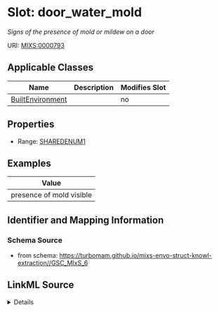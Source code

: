 # Slot: door_water_mold


_Signs of the presence of mold or mildew on a door_



URI: [MIXS:0000793](https://w3id.org/mixs/0000793)



<!-- no inheritance hierarchy -->




## Applicable Classes

| Name | Description | Modifies Slot |
| --- | --- | --- |
[BuiltEnvironment](BuiltEnvironment.md) |  |  no  |







## Properties

* Range: [SHAREDENUM1](SHAREDENUM1.md)






## Examples

| Value |
| --- |
| presence of mold visible |

## Identifier and Mapping Information







### Schema Source


* from schema: https://turbomam.github.io/mixs-envo-struct-knowl-extraction//GSC_MIxS_6




## LinkML Source

<details>
```yaml
name: door_water_mold
description: Signs of the presence of mold or mildew on a door
title: door signs of water/mold
notes:
- door
examples:
- value: presence of mold visible
from_schema: https://turbomam.github.io/mixs-envo-struct-knowl-extraction//GSC_MIxS_6
rank: 1000
slot_uri: MIXS:0000793
multivalued: false
alias: door_water_mold
domain_of:
- BuiltEnvironment
range: SHARED_ENUM_1
required: false
recommended: false

```
</details>